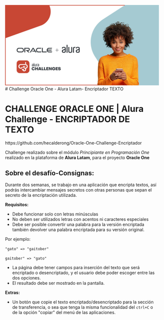 <img src="https://github.com/hecalderong/Oracle-One-Challenge-Encriptador/blob/main/image/share_image.1647533644.jpg">
# Challenge Oracle One - Alura Latam- Encriptador TEXTO

<h1 align="left">CHALLENGE ORACLE ONE | Alura Challenge - ENCRIPTADOR DE TEXTO</h1>
https://github.com/hecalderong/Oracle-One-Challenge-Encriptador

Challenge realizado sobre el módulo _Principiante en Programación One_ realizado en la plataforma de **Alura Latam**, para el proyecto **Oracle One**

## Sobre el desafío-Consignas:

Durante dos semanas, se trabajo en una aplicación que encripta textos, así podrás intercambiar mensajes secretos con otras personas que sepan el secreto de la encriptación utilizada.

**Requisitos:**

- Debe funcionar solo con letras minúsculas
- No deben ser utilizados letras con acentos ni caracteres especiales
- Debe ser posible convertir una palabra para la versión encriptada también devolver una palabra encriptada para su versión original.

Por ejemplo:

`"gato" => "gaitober"`

`gaitober" => "gato"`

- La página debe tener campos para
  inserción del texto que será encriptado o desencriptado, y el usuario debe poder escoger entre las dos opciones.
- El resultado debe ser mostrado en la pantalla.

**Extras:**

- Un botón que copie el texto encriptado/desencriptado para la sección de transferencia, o sea que tenga la misma funcionalidad del `ctrl+C` o de la opción "copiar" del menú de las aplicaciones.
